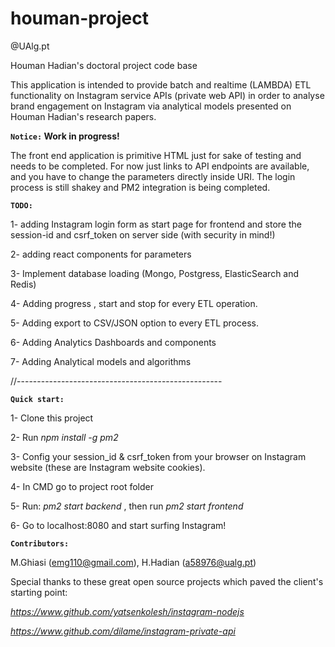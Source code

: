 # houman-project
@UAlg.pt

Houman Hadian's doctoral project code base


This application is intended to provide batch and realtime (LAMBDA) ETL functionality on Instagram service APIs (private web API)
in order to analyse brand engagement on Instagram via analytical models presented on 
Houman Hadian's research papers. 

**`Notice:` Work in progress!**

The front end application is primitive HTML just for sake of testing and 
needs to be completed. For now just links to API endpoints are available,
and you have to change the parameters directly inside URI. The login process is still shakey and PM2 integration is being completed.

**`TODO:`**

1- adding Instagram login form as start page for frontend and store the session-id and csrf_token on server side (with security in mind!)

2- adding react components for parameters

3- Implement database loading (Mongo, Postgress, ElasticSearch and Redis)

4- Adding progress , start and stop for every ETL operation.

5- Adding export to CSV/JSON option to every ETL process.

6- Adding Analytics Dashboards and components

7- Adding Analytical models and algorithms


//---------------------------------------------------


**`Quick start:`** 

1- Clone this project

2- Run _npm install -g pm2_

3- Config your session_id & csrf_token from your browser on Instagram website (these are Instagram website cookies).

4- In CMD go to project root folder

5- Run: _pm2 start backend_ , then run _pm2 start frontend_

6- Go to localhost:8080 and start surfing Instagram!


**`Contributors:`**
 
 M.Ghiasi (emg110@gmail.com), H.Hadian (a58976@ualg.pt)

Special thanks to these great open source projects which paved the client's starting point:

_https://www.github.com/yatsenkolesh/instagram-nodejs_

_https://www.github.com/dilame/instagram-private-api_

